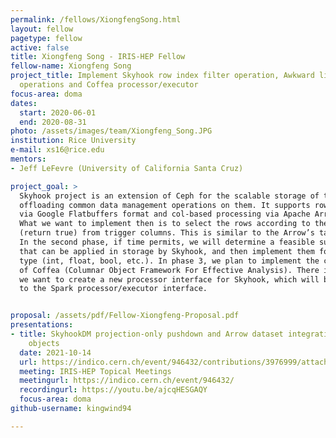 ```yaml
---
permalink: /fellows/XiongfengSong.html
layout: fellow
pagetype: fellow
active: false
title: Xiongfeng Song - IRIS-HEP Fellow
fellow-name: Xiongfeng Song
project_title: Implement Skyhook row index filter operation, Awkward list in-storage
  operations and Coffea processor/executor
focus-area: doma
dates:
  start: 2020-06-01
  end: 2020-08-31
photo: /assets/images/team/Xiongfeng_Song.JPG
institution: Rice University
e-mail: xs16@rice.edu
mentors:
- Jeff LeFevre (University of California Santa Cruz)

project_goal: >
  Skyhook project is an extension of Ceph for the scalable storage of tables and for
  offloading common data management operations on them. It supports row-based processing
  via Google Flatbuffers format and col-based processing via Apache Arrow formats.
  What we want to implement then is to select the rows according to the Boolean predicate
  (return true) from trigger columns. This is similar to the Arrow’s take operation.
  In the second phase, if time permits, we will determine a feasible subset of operations
  that can be applied in storage by Skyhook, and then implement them for each list
  type (int, float, bool, etc.). In phase 3, we plan to implement the cpp version
  of Coffea (Columnar Object Framework For Effective Analysis). There is one for Spark,
  we want to create a new processor interface for Skyhook, which will be very similar
  to the Spark processor/executor interface.


proposal: /assets/pdf/Fellow-Xiongfeng-Proposal.pdf
presentations:
- title: SkyhookDM projection-only pushdown and Arrow dataset integration into Skyhook
    objects
  date: 2021-10-14
  url: https://indico.cern.ch/event/946432/contributions/3976999/attachments/2123137/3573932/Xiongfeng_IRIS-HEP_slides.pdf
  meeting: IRIS-HEP Topical Meetings
  meetingurl: https://indico.cern.ch/event/946432/
  recordingurl: https://youtu.be/ajcqHESGAQY
  focus-area: doma
github-username: kingwind94

---
```

